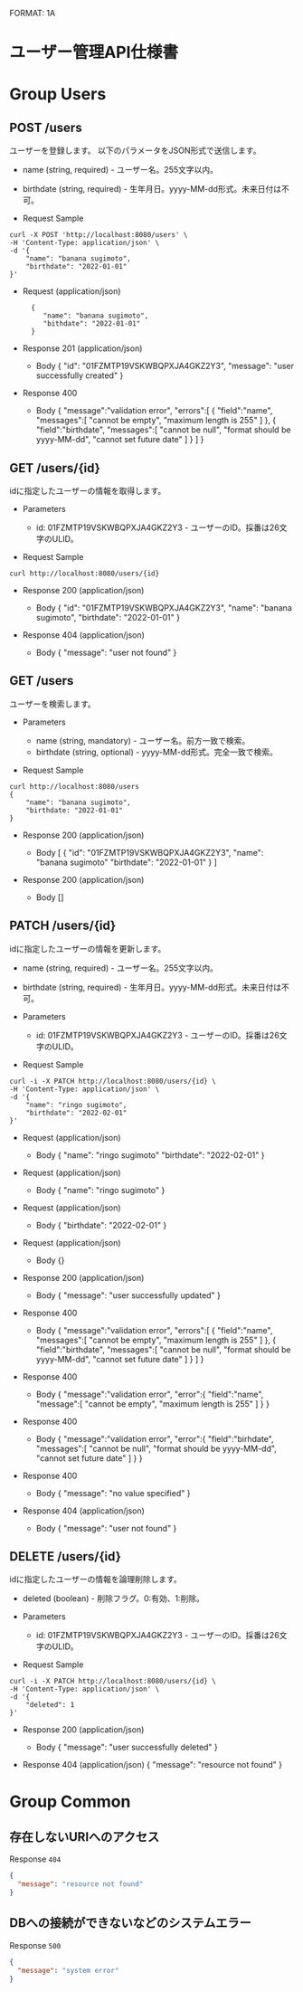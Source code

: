FORMAT: 1A
# ユーザー管理API仕様書

# Group Users

## POST /users
ユーザーを登録します。
以下のパラメータをJSON形式で送信します。

+ name (string, required) - ユーザー名。255文字以内。
+ birthdate (string, required) - 生年月日。yyyy-MM-dd形式。未来日付は不可。

+ Request Sample
```
curl -X POST 'http://localhost:8080/users' \
-H 'Content-Type: application/json' \
-d '{
    "name": "banana sugimoto",
    "birthdate": "2022-01-01"
}' 
```

+ Request (application/json)

        {
           "name": "banana sugimoto",
           "bithdate": "2022-01-01"
        }

+ Response 201 (application/json)
  + Body
        {
           "id": "01FZMTP19VSKWBQPXJA4GKZ2Y3",
           "message": "user successfully created"
        }

+ Response 400
  + Body
        {
           "message":"validation error",
           "errors":[
              {
                 "field":"name",
                 "messages":[
                   "cannot be empty",
                   "maximum length is 255"
                 ]
              },
              {
                 "field":"birthdate",
                 "messages":[
                   "cannot be null",
                   "format should be yyyy-MM-dd",
                   "cannot set future date"
                 ]
              }
           ]
        }

## GET /users/{id}
idに指定したユーザーの情報を取得します。

+ Parameters
  + id: 01FZMTP19VSKWBQPXJA4GKZ2Y3 - ユーザーのID。採番は26文字のULID。

+ Request Sample
```
curl http://localhost:8080/users/{id}
```

+ Response 200 (application/json)
  + Body
        {
           "id": "01FZMTP19VSKWBQPXJA4GKZ2Y3",
           "name": "banana sugimoto",
           "birthdate": "2022-01-01"
        }

+ Response 404 (application/json)
  + Body
        {
            "message": "user not found"
        }

## GET /users
ユーザーを検索します。

+ Parameters
  + name (string, mandatory) - ユーザー名。前方一致で検索。
  + birthdate (string, optional) - yyyy-MM-dd形式。完全一致で検索。

+ Request Sample
```
curl http://localhost:8080/users
{
    "name": "banana sugimoto",
    "birthdate: "2022-01-01"
}
```

+ Response 200 (application/json)
  + Body
        [
            {
                "id": "01FZMTP19VSKWBQPXJA4GKZ2Y3",
                "name": "banana sugimoto"
                "birthdate": "2022-01-01"
            }
        ]

+ Response 200 (application/json)
  + Body
        []

## PATCH /users/{id}
idに指定したユーザーの情報を更新します。

+ name (string, required) - ユーザー名。255文字以内。
+ birthdate (string, required) - 生年月日。yyyy-MM-dd形式。未来日付は不可。

+ Parameters
  + id: 01FZMTP19VSKWBQPXJA4GKZ2Y3 - ユーザーのID。採番は26文字のULID。

+ Request Sample
```
curl -i -X PATCH http://localhost:8080/users/{id} \
-H 'Content-Type: application/json' \
-d '{
    "name": "ringo sugimoto",
    "birthdate": "2022-02-01"
}' 
```

+ Request (application/json)
  + Body
        {
            "name": "ringo sugimoto"
            "birthdate": "2022-02-01"
        }

+ Request (application/json)
  + Body
        {
            "name": "ringo sugimoto"
        }

+ Request (application/json)
  + Body
        {
            "birthdate": "2022-02-01"
        }

+ Request (application/json)
  + Body
        {}

+ Response 200 (application/json)
  + Body
        {
            "message": "user successfully updated"
        }

+ Response 400
  + Body
        {
            "message":"validation error",
            "errors":[
               {
                  "field":"name",
                  "messages":[
                      "cannot be empty",
                      "maximum length is 255"
                  ]
               },
               {
                  "field":"birthdate",
                  "messages":[
                      "cannot be null",
                      "format should be yyyy-MM-dd",
                      "cannot set future date"
                  ]
               }
            ]
        }

+ Response 400
  + Body
        {
            "message":"validation error",
            "error":{
                "field":"name",
                "message":[
                    "cannot be empty",
                    "maximum length is 255"
                ]
            }
        }

+ Response 400
  + Body
        {
            "message":"validation error",
            "error":{
                "field":"birhdate",
                "messages":[
                    "cannot be null",
                    "format should be yyyy-MM-dd",
                    "cannot set future date"
                ]
            }
        }

+ Response 400
  + Body
        {
            "message": "no value specified"
        }               

+ Response 404 (application/json)
  + Body
        {
            "message": "user not found"
        }

## DELETE /users/{id}
idに指定したユーザーの情報を論理削除します。

+ deleted (boolean) - 削除フラグ。0:有効、1:削除。

+ Parameters
  + id: 01FZMTP19VSKWBQPXJA4GKZ2Y3 - ユーザーのID。採番は26文字のULID。

+ Request Sample
```
curl -i -X PATCH http://localhost:8080/users/{id} \
-H 'Content-Type: application/json' \
-d '{
    "deleted": 1
}' 
```

+ Response 200 (application/json)
  + Body
        {
            "message": "user successfully deleted"
        }

+ Response 404 (application/json)
        {
            "message": "resource not found"
        }

# Group Common

## 存在しないURIへのアクセス

Response `404`
```json
{
  "message": "resource not found"
}
```

## DBへの接続ができないなどのシステムエラー

Response `500`
```json
{
  "message": "system error"
}
```
